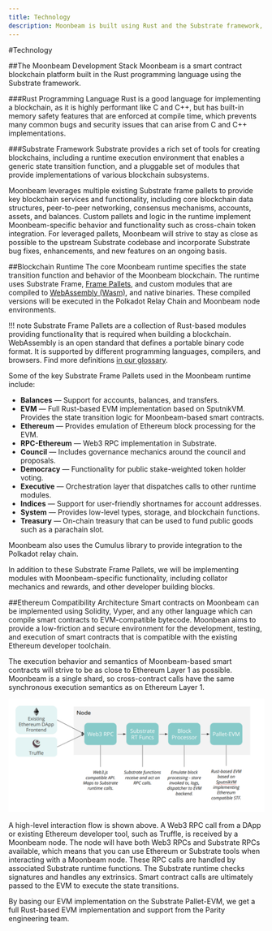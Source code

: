 ```yaml
---
title: Technology
description: Moonbeam is built using Rust and the Substrate framework, enabling rich tools for implementation but also allowing for specialization and optimization.
---
```


#Technology

##The Moonbeam Development Stack
Moonbeam is a smart contract blockchain platform built in the Rust programming language using the Substrate framework.  

###Rust Programming Language
Rust is a good language for implementing a blockchain, as it is highly performant like C and C++, but has built-in memory safety features that are enforced at compile time, which prevents many common bugs and security issues that can arise from C and C++ implementations.

###Substrate Framework
Substrate provides a rich set of tools for creating blockchains, including a runtime execution environment that enables a generic state transition function, and a pluggable set of modules that provide implementations of various blockchain subsystems.

Moonbeam leverages multiple existing Substrate frame pallets to provide key blockchain services and functionality, including core blockchain data structures, peer-to-peer networking, consensus mechanisms, accounts, assets, and balances.  Custom pallets and logic in the runtime implement Moonbeam-specific behavior and functionality such as cross-chain token integration.  For leveraged pallets, Moonbeam will strive to stay as close as possible to the upstream Substrate codebase and incorporate Substrate bug fixes, enhancements, and new features on an ongoing basis.

##Blockchain Runtime
The core Moonbeam runtime specifies the state transition function and behavior of the Moonbeam blockchain.  The runtime uses Substrate Frame, [Frame Pallets](/resources/glossary/#substrate-frame-pallets), and custom modules that are compiled to [WebAssembly (Wasm)](/resources/glossary/#webassemblywasm), and native binaries.  These compiled versions will be executed in the Polkadot Relay Chain and Moonbeam node environments.  

!!! note
    Substrate Frame Pallets are a collection of Rust-based modules providing functionality that is required when building a blockchain.  WebAssembly is an open standard that defines a portable binary code format. It is supported by different programming languages, compilers, and browsers. Find more definitions [in our glossary](/resources/glossary/).

Some of the key Substrate Frame Pallets used in the Moonbeam runtime include:

* **Balances** — Support for accounts, balances, and transfers.
* **EVM** — Full Rust-based EVM implementation based on SputnikVM.  Provides the state transition logic for Moonbeam-based smart contracts.
* **Ethereum** — Provides emulation of Ethereum block processing for the EVM.
* **RPC-Ethereum** — Web3 RPC implementation in Substrate.
* **Council** — Includes governance mechanics around the council and proposals.
* **Democracy** — Functionality for public stake-weighted token holder voting.
* **Executive** — Orchestration layer that dispatches calls to other runtime modules.
* **Indices** — Support for user-friendly shortnames for account addresses.
* **System** — Provides low-level types, storage, and blockchain functions.
* **Treasury** — On-chain treasury that can be used to fund public goods such as a parachain slot.

Moonbeam also uses the Cumulus library to provide integration to the Polkadot relay chain.

In addition to these Substrate Frame Pallets, we will be implementing modules with Moonbeam-specific functionality, including collator mechanics and rewards, and other developer building blocks.

##Ethereum Compatibility Architecture
Smart contracts on Moonbeam can be implemented using Solidity, Vyper, and any other language which can compile smart contracts to EVM-compatible bytecode.  Moonbean aims to provide a low-friction and secure environment for the development, testing, and execution of smart contracts that is compatible with the existing Ethereum developer toolchain.  

The execution behavior and semantics of Moonbeam-based smart contracts will strive to be as close to Ethereum Layer 1 as possible.  Moonbeam is a single shard, so cross-contract calls have the same synchronous execution semantics as on Ethereum Layer 1.

![Diagram showing the interactions made possible through Moonbeam's Ethereum compatibility](/images/technology-diagram.png)

A high-level interaction flow is shown above.  A Web3 RPC call from a DApp or existing Ethereum developer tool, such as Truffle, is received by a Moonbeam node.  The node will have both Web3 RPCs and Substrate RPCs available, which means that you can use Ethereum or Substrate tools when interacting with a Moonbeam node.  These RPC calls are handled by associated Substrate runtime functions.  The Substrate runtime checks signatures and handles any extrinsics.  Smart contract calls are ultimately passed to the EVM to execute the state transitions.

By basing our EVM implementation on the Substrate Pallet-EVM, we get a full Rust-based EVM implementation and support from the Parity engineering team.
